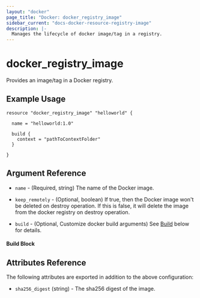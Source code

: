 ```yaml
---
layout: "docker"
page_title: "Docker: docker_registry_image"
sidebar_current: "docs-docker-resource-registry-image"
description: |-
  Manages the lifecycle of docker image/tag in a registry.
---
```


# docker\_registry\_image

Provides an image/tag in a Docker registry.

## Example Usage

```hcl
resource "docker_registry_image" "helloworld" {

  name = "helloworld:1.0"

  build {
    context = "pathToContextFolder"
  }

}

```

## Argument Reference

* `name` - (Required, string) The name of the Docker image.
* `keep_remotely` - (Optional, boolean) If true, then the Docker image won't be
  deleted on destroy operation. If this is false, it will delete the image from
  the docker registry on destroy operation.

* `build` - (Optional, Customize docker build arguments) See [Build](#build-1) below for details.

<a id="build-1"></a>
#### Build Block



## Attributes Reference

The following attributes are exported in addition to the above configuration:

* `sha256_digest` (string) - The sha256 digest of the image.
